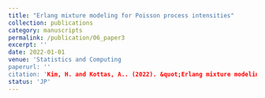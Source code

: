 ```yaml
---
title: "Erlang mixture modeling for Poisson process intensities"
collection: publications
category: manuscripts
permalink: /publication/06_paper3
excerpt: ''
date: 2022-01-01
venue: 'Statistics and Computing
paperurl: ''
citation: 'Kim, H. and Kottas, A.. (2022). &quot;Erlang mixture modeling for Poisson process intensities.&quot; <i>Statistics and Computing</i>. 32(1), 1-15.'
status: 'JP'
---
```



